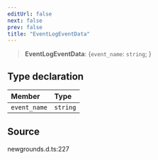 ```yaml
---
editUrl: false
next: false
prev: false
title: "EventLogEventData"
---
```


> **EventLogEventData**: \{`event_name`: `string`;  }

## Type declaration

| Member | Type |
| :------ | :------ |
| `event_name` | `string` |

## Source

newgrounds.d.ts:227
